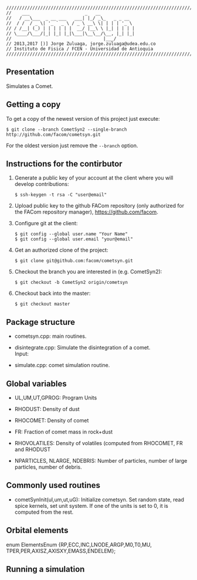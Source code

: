 ```
//////////////////////////////////////////////////////////////////////////////////
//    ___                     _   __             
//   / __\___  _ __ ___   ___| |_/ _\_   _ _ __  
//  / /  / _ \| '_ ` _ \ / _ \ __\ \| | | | '_ \ 
// / /__| (_) | | | | | |  __/ |__\ \ |_| | | | |
// \____/\___/|_| |_| |_|\___|\__\__/\__, |_| |_|
//                                   |___/       
// 2013,2017 [)] Jorge Zuluaga, jorge.zuluaga@udea.edu.co
// Instituto de Fisica / FCEN - Universidad de Antioquia
//////////////////////////////////////////////////////////////////////////////////
```

Presentation
------------

Simulates a Comet.

Getting a copy
--------------

To get a copy of the newest version of this project just execute:

```
$ git clone --branch CometSyn2 --single-branch http://github.com/facom/cometsyn.git
```

For the oldest version just remove the `--branch` option.

Instructions for the contirbutor
--------------------------------

1. Generate a public key of your account at the client where you will
   develop contributions:
   
   ```
   $ ssh-keygen -t rsa -C "user@email"
   ```

2. Upload public key to the github FACom repository (only authorized
   for the FACom repository manager), https://github.com/facom.

3. Configure git at the client:

   ```
   $ git config --global user.name "Your Name"
   $ git config --global user.email "your@email"
   ```

4. Get an authorized clone of the project:

   ```
   $ git clone git@github.com:facom/cometsyn.git
   ```

5. Checkout the branch you are interested in (e.g. CometSyn2):

   ```
   $ git checkout -b CometSyn2 origin/cometsyn
   ```

6. Checkout back into the master:

   ```
   $ git checkout master
   ```

Package structure
-----------------

* cometsyn.cpp: main routines.

* disintegrate.cpp: Simulate the disintegration of a comet.  
  Input:

* simulate.cpp: comet simulation routine.

Global variables
----------------

* UL,UM,UT,GPROG: Program Units

* RHODUST: Density of dust

* RHOCOMET: Density of comet

* FR: Fraction of comet mass in rock+dust

* RHOVOLATILES: Density of volatiles (computed from RHOCOMET, FR and
  RHODUST

* NPARTICLES, NLARGE, NDEBRIS: Number of particles, number of large
  particles, number of debris.

Commonly used routines
----------------------

* cometSynInit(ul,um,ut,uG): Initialize cometsyn.  Set random state,
  read spice kernels, set unit system. If one of the units is set to
  0, it is computed from the rest.

Orbital elements
----------------

enum ElementsEnum {RP,ECC,INC,LNODE,ARGP,M0,T0,MU,
		   TPER,PER,AXISZ,AXISXY,EMASS,ENDELEM};


Running a simulation
--------------------

